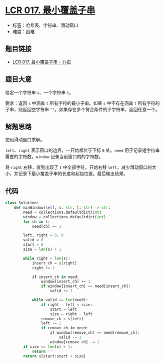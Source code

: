 # [LCR 017. 最小覆盖子串](https://leetcode.cn/problems/M1oyTv/)

- 标签：哈希表、字符串、滑动窗口
- 难度：困难

## 题目链接

- [LCR 017. 最小覆盖子串 - 力扣](https://leetcode.cn/problems/M1oyTv/)

## 题目大意

给定一个字符串 `s`、一个字符串 `t`。

要求：返回 `s` 中涵盖 `t` 所有字符的最小子串。如果 `s` 中不存在涵盖 `t` 所有字符的子串，则返回空字符串 `""`。如果存在多个符合条件的子字符串，返回任意一个。

## 解题思路

使用滑动窗口求解。

`left`、`right` 表示窗口的边界，一开始都位于下标 `0` 处。`need` 用于记录短字符串需要的字符数。`window` 记录当前窗口内的字符数。

将 `right` 右移，直到出现了 `t` 中全部字符，开始右移 `left`，减少滑动窗口的大小，并记录下最小覆盖子串的长度和起始位置。最后输出结果。

## 代码

```python
class Solution:
    def minWindow(self, s: str, t: str) -> str:
        need = collections.defaultdict(int)
        window = collections.defaultdict(int)
        for ch in t:
            need[ch] += 1

        left, right = 0, 0
        valid = 0
        start = 0
        size = len(s) + 1

        while right < len(s):
            insert_ch = s[right]
            right += 1

            if insert_ch in need:
                window[insert_ch] += 1
                if window[insert_ch] == need[insert_ch]:
                    valid += 1

            while valid == len(need):
                if right - left < size:
                    start = left
                    size = right - left
                remove_ch = s[left]
                left += 1
                if remove_ch in need:
                    if window[remove_ch] == need[remove_ch]:
                        valid -= 1
                    window[remove_ch] -= 1
        if size == len(s) + 1:
            return ''
        return s[start:start + size]
```

